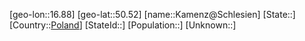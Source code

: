 ﻿---
location: [50.52,16.88]
type: City
tags:
- geo/City


SpocWebEntityId: 31283
isDeleted: false
confidential: public

---
[geo-lon::16.88]
[geo-lat::50.52]
[name::Kamenz@Schlesien]
[State::]
[Country::[Poland](geo/Continent/Europe/Poland.md)]
[StateId::]
[Population::]
[Unknown::]

